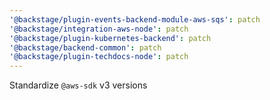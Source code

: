 ```yaml
---
'@backstage/plugin-events-backend-module-aws-sqs': patch
'@backstage/integration-aws-node': patch
'@backstage/plugin-kubernetes-backend': patch
'@backstage/backend-common': patch
'@backstage/plugin-techdocs-node': patch
---
```


Standardize `@aws-sdk` v3 versions
